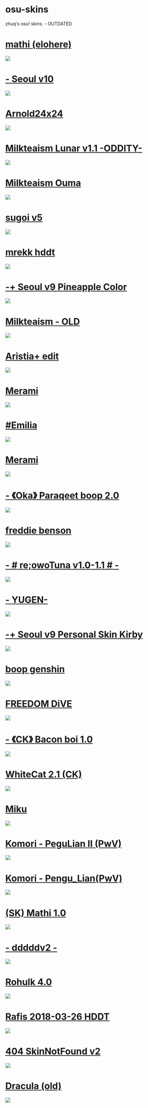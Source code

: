 # osu-skins
zhuq's osu! skins. - OUTDATED

# [mathi (elohere)](https://gerwi2.s-ul.eu/ZzDqU9V9)
![](https://i.imgur.com/HBVCEgJ.png)

# [- Seoul v10](https://twitter.com/SeoulessOsu/status/1474508609102954499)
![](https://camo.githubusercontent.com/edce143915e890c3e8c0828d330ee142b57046103e05a1a789d189b395538a4a/68747470733a2f2f692e696d6775722e636f6d2f4f53344a724c7a2e6a7067)

# [Arnold24x24](https://drive.google.com/file/d/15p4ozkaeOSiwfv8NXU-NR3s33J0pGBfo/view)
![](https://i.ytimg.com/vi/fZlZJf9Ifys/maxresdefault.jpg)

# [Milkteaism Lunar v1.1 -ODDITY-](https://www.mediafire.com/file/h1i1tiy2e4g4wr9/Milkteaism+Lunar+v1.1+-ODDITY-.osk/file)
![](https://i.imgur.com/ETVVOKi.png)

# [Milkteaism Ouma](https://www.mediafire.com/file/rdlok25h5te94lx/milkteaism_ouma.osk/file)
![](https://i.imgur.com/VUDozlv.png)

# [sugoi v5](https://drive.google.com/file/d/19UZYuJWt2MTxMxl6QeoBwd4GJBYxaVVw/view?usp=drivesdk)
![](https://i.imgur.com/Gq6DfEN.png)

# [mrekk hddt](https://drive.google.com/uc?export=download&id=1hHzgI3DfKLLg6VxKYDPT3kYqXERDM96o)
![](https://camo.githubusercontent.com/2aef5c6d88a817a6adfbb75eaa4caba3b8e9a449c3bcb19bbf217ba260c51366/68747470733a2f2f692e696d6775722e636f6d2f59554c697476782e706e67)

# [-+ Seoul v9 Pineapple Color](https://shigeskln.s-ul.eu/aZMjYmod)
![](https://camo.githubusercontent.com/73201d244e4b98509c57e071326a3c4c427e6f8290b54f6c2a76fdee7d766a46/68747470733a2f2f692e696d6775722e636f6d2f57704c79504d6e2e706e67)

# [Milkteaism - OLD](https://mega.nz/file/wC4w1RBY#8lGg_BDPDS72xm-m6Ago8qyw4NU_nW62nZolUgYH8R8)
![](https://mega.nz/file/wC4w1RBY#8lGg_BDPDS72xm-m6Ago8qyw4NU_nW62nZolUgYH8R8)

# [Aristia+ edit](https://drive.google.com/file/d/1dVIq3CLLxVQkpvglgFAC2xl24-XzLm6R/view)
![](https://camo.githubusercontent.com/6f4e90e68924f87d1a0056c6884ff7a54815ead6f685b13d418b71a5ca115f78/68747470733a2f2f6f73752e7070792e73682f73732f31363831363835302f34643863)

# [Merami](https://mega.nz/#!RPQygYIR!VEAcwbvau1DVzzRW3kArIkaH_gxXWFYwVzE5hK-Fkuo)
![](https://i.imgur.com/koYJmag.png)

# [#Emilia](http://download936.mediafire.com/32heiaxdf7cg/yeeav04w70y4yj6/%23Emilia.osk)
![](https://skins.osuck.net/uploads/posts/2018-09/1537863433_5hdm0yi.jpg)

# [Merami](https://gerwi2.s-ul.eu/v4G9jyf1)
![](https://i.imgur.com/ok02kRn.png)

# [- 《Oka》 Paraqeet boop 2.0](https://download2158.mediafire.com/v2xvucixvnjg/napojtl73tivkfw/-+++++++++%E3%80%8AOka%E3%80%8B+Paraqeet+boop+2.0.osk)
![](https://i.imgur.com/HTJytwv.png)

# [freddie benson](https://masterchefcanada.s-ul.eu/Y5N3gZxW)
![](https://osu.ppy.sh/ss/14732977/6ed0)

# [- # re;owoTuna v1.0-1.1 # -](https://drive.google.com/u/0/uc?id=1SVtUUvo4o2DUwQ1Pf2Xb0v4eDblvvovq&export=download)
![](https://skins.osuck.net/uploads/posts/2020-08/1596468449_screenshot9247.jpg)

# [- YUGEN- ](https://drive.google.com/u/0/uc?id=1UoyIbbcbl_F5S9Ku2qzCXWYIfN-RdYiN&export=download)
![](https://i.ytimg.com/vi/STjo4UJM14E/maxresdefault.jpg)

# [-+ Seoul v9 Personal Skin Kirby](https://shigeskinss.s-ul.eu/gEfiNoTv)
![](https://camo.githubusercontent.com/647870cda2452d9bc74541c0a6c1fa5e5cd3dda01bc75036ba5516a139af1aab/68747470733a2f2f692e696d6775722e636f6d2f4344366d7657542e706e67)

# [boop genshin](https://download2389.mediafire.com/us0r5hek3lcg/i5hy9wuwgtqwhs9/boop+genshin.osk)
![](https://i.imgur.com/aqEoRII.jpg)

# [FREEDOM DiVE](https://download1229.mediafire.com/0p4o2zyzqimg/telzb3fcwl18l9p/%E2%8C%9EFreedom+Dive++%E2%86%93%E2%8C%9D.osk)
![](https://skins.osuck.net/uploads/posts/2021-05/1621342681_screenshot10455.jpg)

# [- 《CK》 Bacon boi 1.0](https://download2389.mediafire.com/j4ghptmahgpg/4hwyxuav1j1imen/-+++++++++%E3%80%8ACK%E3%80%8B+Bacon+boi+1.0+%E3%80%8Eblue%E3%80%8F.osk)
![](https://skins.osuck.net/uploads/posts/2021-02/1614321858_screenshot9400.jpg)

# [WhiteCat 2.1 (CK)](https://download2389.mediafire.com/bjjw8sehghgg/slctyhdrt8q7mhw/-+++++++++%E3%80%8ACK%E3%80%8B+WhiteCat+2.1+~+old.osk)
![](https://skins.osuck.net/uploads/posts/2021-04/1617905157_screenshot10008.jpg)

# [Miku](https://download848.mediafire.com/wt2lx8d1jr2g/pb2jjjymthjtbma/Miku+16-9.osk)
![](https://skins.osuck.net/uploads/posts/2019-02/1549968391_screenshot2587.jpg)

# [Komori - PeguLian II (PwV)](https://download948.mediafire.com/56xc8ghfn8kg/woa4dejhy6ic09b/Komori+-+PeguLian+II+%28PwV%29.osk)
![](https://skins.osuck.net/uploads/posts/2020-01/1577986749_screenshot7602.jpg)

# [Komori - Pengu_Lian(PwV)](https://download2388.mediafire.com/a2m93og0bm0g/pr8n1s15j37whi8/Komori+-+Pengu_Lian%28PwV%29.osk)
![](https://skins.osuck.net/uploads/posts/2019-08/1565775659_screenshot6287.jpg)

# [(SK) Mathi 1.0](https://download1350.mediafire.com/78t49fewkbjg/7okl71xffx1ngqm/-++++++++++++%23%28SK%29+Mathi+1.0+-+DT.osk)
![](https://skins.osuck.net/uploads/posts/2021-04/1619332989_4.jpg)

# [- dddddv2 -](https://mega.nz/file/JGgQwTqB#KPl0hAYEWxrTc0ZayUpjx9OCG3QRn6z3OknbOGBnHqM) 
![](https://osu.ppy.sh/ss/11860986)

# [Rohulk 4.0](http://download1971.mediafire.com/m36gomgbo7tg/jchup4bt5725awp/Rohulk+4.0.osk)
![](https://skins.osuck.net/uploads/posts/2019-05/1559304264_screenshot4866.jpg)

# [Rafis 2018-03-26 HDDT](https://download2389.mediafire.com/039u6m8ivamg/phcsum9n4np44wh/Rafis+2018-03-26+HDDT.osk)
![](https://osuskins.net/screenshots/ekynLzX.jpg)

# [404 SkinNotFound v2](https://joofixd.s-ul.eu/Ia93XGt5)
![](https://camo.githubusercontent.com/7a0cf2b830c8f7813f190af0e00575ca13b4e5e0/68747470733a2f2f6f73752e7070792e73682f73732f31333438383938392f61373661)

# [Dracula (old)](https://www.dropbox.com/s/n57ci29mq0ni815/dracula_final.osk?dl=1)
![](https://skins.osuck.net/uploads/posts/2018-09/1537800520_oqggtfn.jpg)
